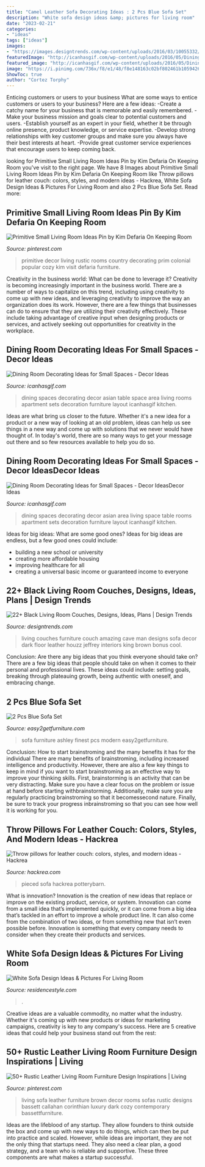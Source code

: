 ```yaml
---
title: "Camel Leather Sofa Decorating Ideas : 2 Pcs Blue Sofa Set"
description: "White sofa design ideas &amp; pictures for living room"
date: "2023-02-21"
categories:
- "ideas"
tags: ["ideas"]
images:
- "https://images.designtrends.com/wp-content/uploads/2016/03/10055332/Amazing-Black-Living-Room-Couches.jpg"
featuredImage: "http://icanhasgif.com/wp-content/uploads/2016/05/Dining-Room-Decorating-Ideas-for-Small-Spaces-767x1024.jpg"
featured_image: "http://icanhasgif.com/wp-content/uploads/2016/05/Dining-Room-Decorating-Ideas-for-Small-Spaces-767x1024.jpg"
image: "https://i.pinimg.com/736x/f8/e1/48/f8e148163c02bf802461b1059426aefc.jpg"
ShowToc: true
author: "Cortez Torphy"
---
```



Enticing customers or users to your business
What are some ways to entice customers or users to your business? Here are a few ideas: 
-Create a catchy name for your business that is memorable and easily remembered.
-Make your business mission and goals clear to potential customers and users. 
-Establish yourself as an expert in your field, whether it be through online presence, product knowledge, or service expertise. 
-Develop strong relationships with key customer groups and make sure you always have their best interests at heart. 
-Provide great customer service experiences that encourage users to keep coming back.

	

		
looking for Primitive Small Living Room Ideas Pin by Kim Defaria On Keeping Room you've visit to the right page. We have 8 Images about Primitive Small Living Room Ideas Pin by Kim Defaria On Keeping Room like Throw pillows for leather couch: colors, styles, and modern ideas - Hackrea, White Sofa Design Ideas &amp; Pictures For Living Room and also 2 Pcs Blue Sofa Set. Read more:
		
    
## Primitive Small Living Room Ideas Pin By Kim Defaria On Keeping Room

<img loading=lazy src="https://i.pinimg.com/736x/31/bc/28/31bc2836a32ea2e1aeb613f13908d835.jpg" onerror="this.onerror=null;this.src='https://tse2.mm.bing.net/th?id=OIP.6gdIvmGzJE39dMOUSb4a2AHaKG&amp;pid=15.1';" alt="Primitive Small Living Room Ideas Pin by Kim Defaria On Keeping Room">

_Source: pinterest.com_

>primitive decor living rustic rooms country decorating prim colonial popular cozy kim visit defaria furniture. 

	

Creativity in the business world: What can be done to leverage it?
Creativity is becoming increasingly important in the business world. There are a number of ways to capitalize on this trend, including using creativity to come up with new ideas, and leveraging creativity to improve the way an organization does its work. However, there are a few things that businesses can do to ensure that they are utilizing their creativity effectively. These include taking advantage of creative input when designing products or services, and actively seeking out opportunities for creativity in the workplace.

    
## Dining Room Decorating Ideas For Small Spaces - Decor Ideas

<img loading=lazy src="https://www.icanhasgif.com/wp-content/uploads/2016/05/Dining-Room-Decorating-Ideas-for-Small-Spaces.jpg" onerror="this.onerror=null;this.src='https://tse2.mm.bing.net/th?id=OIP.wPM_RWbxbDrkpKb2QVv_QgHaJ4&amp;pid=15.1';" alt="Dining Room Decorating Ideas for Small Spaces - Decor Ideas">

_Source: icanhasgif.com_

>dining spaces decorating decor asian table space area living rooms apartment sets decoration furniture layout icanhasgif kitchen. 

	

Ideas are what bring us closer to the future. Whether it's a new idea for a product or a new way of looking at an old problem, ideas can help us see things in a new way and come up with solutions that we never would have thought of. In today's world, there are so many ways to get your message out there and so few resources available to help you do so.

    
## Dining Room Decorating Ideas For Small Spaces - Decor IdeasDecor Ideas

<img loading=lazy src="http://icanhasgif.com/wp-content/uploads/2016/05/Dining-Room-Decorating-Ideas-for-Small-Spaces-767x1024.jpg" onerror="this.onerror=null;this.src='https://tse4.mm.bing.net/th?id=OIP.tPL8JJ31-MF2w6srxUFd9AHaJ4&amp;pid=15.1';" alt="Dining Room Decorating Ideas for Small Spaces - Decor IdeasDecor Ideas">

_Source: icanhasgif.com_

>dining spaces decorating decor asian area living space table rooms apartment sets decoration furniture layout icanhasgif kitchen. 

	

Ideas for big ideas: What are some good ones?
Ideas for big ideas are endless, but a few good ones could include: 
- building a new school or university 
- creating more affordable housing 
- improving healthcare for all 
- creating a universal basic income or guaranteed income to everyone

    
## 22+ Black Living Room Couches, Designs, Ideas, Plans | Design Trends

<img loading=lazy src="https://images.designtrends.com/wp-content/uploads/2016/03/10055332/Amazing-Black-Living-Room-Couches.jpg" onerror="this.onerror=null;this.src='https://tse3.mm.bing.net/th?id=OIP.01f25wmHzOM-sc2dHomHfQHaE8&amp;pid=15.1';" alt="22+ Black Living Room Couches, Designs, Ideas, Plans | Design Trends">

_Source: designtrends.com_

>living couches furniture couch amazing cave man designs sofa decor dark floor leather houzz jeffrey interiors king brown bonus cool. 

	

Conclusion: Are there any big ideas that you think everyone should take on?
There are a few big ideas that people should take on when it comes to their personal and professional lives. These ideas could include: setting goals, breaking through plateauing growth, being authentic with oneself, and embracing change.

    
## 2 Pcs Blue Sofa Set

<img loading=lazy src="https://www.easy2getfurniture.com/assets/images/UMFSM8802.jpg" onerror="this.onerror=null;this.src='https://tse3.mm.bing.net/th?id=OIP.LYpcvjwpidmpREZ3ceDrsQHaEt&amp;pid=15.1';" alt="2 Pcs Blue Sofa Set">

_Source: easy2getfurniture.com_

>sofa furniture ashley finest pcs modern easy2getfurniture. 

	

Conclusion: How to start brainstroming and the many benefits it has for the individual
There are many benefits of brainstroming, including increased intelligence and productivity. However, there are also a few key things to keep in mind if you want to start brainstroming as an effective way to improve your thinking skills. First, brainstorming is an activity that can be very distracting. Make sure you have a clear focus on the problem or issue at hand before starting withbrainstorming. Additionally, make sure you are regularly practicing brainstroming so that it becomessecond nature. Finally, be sure to track your progress inbrainstroming so that you can see how well it is working for you.

    
## Throw Pillows For Leather Couch: Colors, Styles, And Modern Ideas - Hackrea

<img loading=lazy src="https://www.hackrea.com/wp-content/uploads/2021/04/Throw-pillows-for-a-leather-sofa-4-600x540.jpg" onerror="this.onerror=null;this.src='https://tse2.mm.bing.net/th?id=OIP.8iTk6iWVRhE2GfUJ_Xx3KgHaGq&amp;pid=15.1';" alt="Throw pillows for leather couch: colors, styles, and modern ideas - Hackrea">

_Source: hackrea.com_

>pieced sofa hackrea potterybarn. 

	

What is innovation?
Innovation is the creation of new ideas that replace or improve on the existing product, service, or system. Innovation can come from a small idea that’s implemented quickly, or it can come from a big idea that’s tackled in an effort to improve a whole product line. It can also come from the combination of two ideas, or from something new that isn’t even possible before. Innovation is something that every company needs to consider when they create their products and services.

    
## White Sofa Design Ideas &amp; Pictures For Living Room

<img loading=lazy src="https://www.residencestyle.com/wp-content/uploads/2015/02/White-Sofa-Design-Ideas-Pictures-For-Living-Room.jpg" onerror="this.onerror=null;this.src='https://tse3.mm.bing.net/th?id=OIP.da3HuCUGKfGWhbU4H_gCXAHaLH&amp;pid=15.1';" alt="White Sofa Design Ideas &amp; Pictures For Living Room">

_Source: residencestyle.com_

>. 

	

Creative ideas are a valuable commodity, no matter what the industry. Whether it's coming up with new products or ideas for marketing campaigns, creativity is key to any company's success. Here are 5 creative ideas that could help your business stand out from the rest: 

    
## 50+ Rustic Leather Living Room Furniture Design Inspirations | Living

<img loading=lazy src="https://i.pinimg.com/736x/f8/e1/48/f8e148163c02bf802461b1059426aefc.jpg" onerror="this.onerror=null;this.src='https://tse4.mm.bing.net/th?id=OIP.ccdFBSYGr2mjPjVkeSlKXwHaHa&amp;pid=15.1';" alt="50+ Rustic Leather Living Room Furniture Design Inspirations | Living">

_Source: pinterest.com_

>living sofa leather furniture brown decor rooms sofas rustic designs bassett callahan corinthian luxury dark cozy contemporary bassettfurniture. 

	

Ideas are the lifeblood of any startup. They allow founders to think outside the box and come up with new ways to do things, which can then be put into practice and scaled. However, while ideas are important, they are not the only thing that startups need. They also need a clear plan, a good strategy, and a team who is reliable and supportive. These three components are what makes a startup successful.

